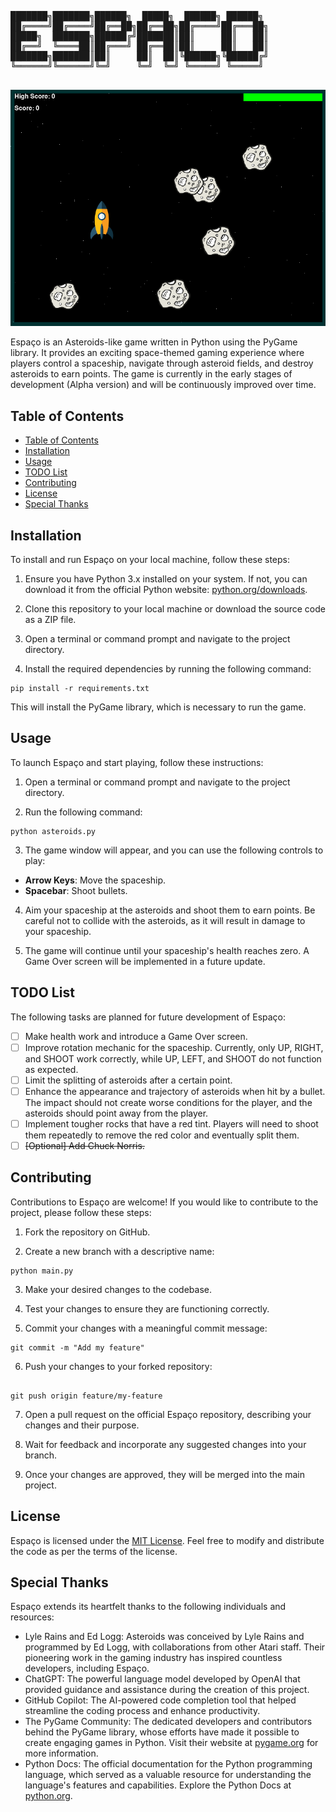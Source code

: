 <pre>
  
███████╗███████╗██████╗  █████╗  ██████╗ ██████╗ 
██╔════╝██╔════╝██╔══██╗██╔══██╗██╔════╝██╔═══██╗
█████╗  ███████╗██████╔╝███████║██║     ██║   ██║
██╔══╝  ╚════██║██╔═══╝ ██╔══██║██║     ██║   ██║
███████╗███████║██║     ██║  ██║╚██████╗╚██████╔╝
╚══════╝╚══════╝╚═╝     ╚═╝  ╚═╝ ╚═════╝ ╚═════╝ 

</pre>

![Screenshot](https://github.com/dotMavriQ/ESPACO/blob/main/screenshot.png?raw=true)

Espaço is an Asteroids-like game written in Python using the PyGame library. It provides an exciting space-themed gaming experience where players control a spaceship, navigate through asteroid fields, and destroy asteroids to earn points. The game is currently in the early stages of development (Alpha version) and will be continuously improved over time.

## Table of Contents
- [Table of Contents](#table-of-contents)
- [Installation](#installation)
- [Usage](#usage)
- [TODO List](#todo-list)
- [Contributing](#contributing)
- [License](#license)
- [Special Thanks](#special-thanks)

## Installation

To install and run Espaço on your local machine, follow these steps:

1. Ensure you have Python 3.x installed on your system. If not, you can download it from the official Python website: [python.org/downloads](https://www.python.org/downloads/).

2. Clone this repository to your local machine or download the source code as a ZIP file.

3. Open a terminal or command prompt and navigate to the project directory.

4. Install the required dependencies by running the following command:

```
pip install -r requirements.txt
```

This will install the PyGame library, which is necessary to run the game.

## Usage

To launch Espaço and start playing, follow these instructions:

1. Open a terminal or command prompt and navigate to the project directory.

2. Run the following command:

```
python asteroids.py
```

3. The game window will appear, and you can use the following controls to play:

- **Arrow Keys**: Move the spaceship.
- **Spacebar**: Shoot bullets.

4. Aim your spaceship at the asteroids and shoot them to earn points. Be careful not to collide with the asteroids, as it will result in damage to your spaceship.

5. The game will continue until your spaceship's health reaches zero. A Game Over screen will be implemented in a future update.

## TODO List

The following tasks are planned for future development of Espaço:

- [ ] Make health work and introduce a Game Over screen.
- [ ] Improve rotation mechanic for the spaceship. Currently, only UP, RIGHT, and SHOOT work correctly, while UP, LEFT, and SHOOT do not function as expected.
- [ ] Limit the splitting of asteroids after a certain point.
- [ ] Enhance the appearance and trajectory of asteroids when hit by a bullet. The impact should not create worse conditions for the player, and the asteroids should point away from the player.
- [ ] Implement tougher rocks that have a red tint. Players will need to shoot them repeatedly to remove the red color and eventually split them.
- [ ] ~~[Optional] Add Chuck Norris.~~ 

## Contributing

Contributions to Espaço are welcome! If you would like to contribute to the project, please follow these steps:

1. Fork the repository on GitHub.

2. Create a new branch with a descriptive name:

```
python main.py
```

3. Make your desired changes to the codebase.

4. Test your changes to ensure they are functioning correctly.

5. Commit your changes with a meaningful commit message:

```
git commit -m "Add my feature"
```
6. Push your changes to your forked repository:

```

git push origin feature/my-feature

```

7. Open a pull request on the official Espaço repository, describing your changes and their purpose.

8. Wait for feedback and incorporate any suggested changes into your branch.

9. Once your changes are approved, they will be merged into the main project.

## License

Espaço is licensed under the [MIT License](LICENSE). Feel free to modify and distribute the code as per the terms of the license.

## Special Thanks

Espaço extends its heartfelt thanks to the following individuals and resources:

- Lyle Rains and Ed Logg: Asteroids was conceived by Lyle Rains and programmed by Ed Logg, with collaborations from other Atari staff. Their pioneering work in the gaming industry has inspired countless developers, including Espaço.
- ChatGPT: The powerful language model developed by OpenAI that provided guidance and assistance during the creation of this project.
- GitHub Copilot: The AI-powered code completion tool that helped streamline the coding process and enhance productivity.
- The PyGame Community: The dedicated developers and contributors behind the PyGame library, whose efforts have made it possible to create engaging games in Python. Visit their website at [pygame.org](https://www.pygame.org/docs/) for more information.
- Python Docs: The official documentation for the Python programming language, which served as a valuable resource for understanding the language's features and capabilities. Explore the Python Docs at [python.org](https://www.python.org/doc/).
